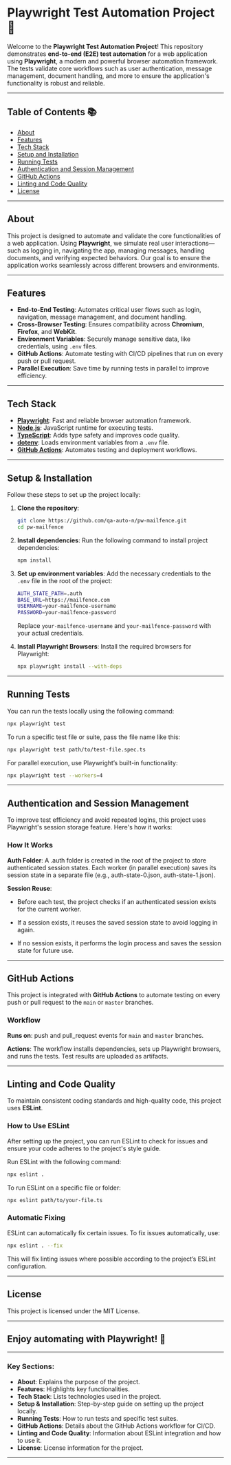 # **Playwright Test Automation Project** 🚀

Welcome to the **Playwright Test Automation Project**! This repository demonstrates **end-to-end (E2E) test automation** for a web application using **Playwright**, a modern and powerful browser automation framework. The tests validate core workflows such as user authentication, message management, document handling, and more to ensure the application's functionality is robust and reliable.

---

## **Table of Contents** 📚
- [About](#about)
- [Features](#features)
- [Tech Stack](#tech-stack)
- [Setup and Installation](#setup--installation)
- [Running Tests](#running-tests)
- [Authentication and Session Management](#authentication-and-session-management)
- [GitHub Actions](#github-actions)
- [Linting and Code Quality](#linting-and-code-quality)
- [License](#license)

---

## **About**

This project is designed to automate and validate the core functionalities of a web application. Using **Playwright**, we simulate real user interactions—such as logging in, navigating the app, managing messages, handling documents, and verifying expected behaviors. Our goal is to ensure the application works seamlessly across different browsers and environments.

---

## **Features**

- **End-to-End Testing**: Automates critical user flows such as login, navigation, message management, and document handling.
- **Cross-Browser Testing**: Ensures compatibility across **Chromium**, **Firefox**, and **WebKit**.
- **Environment Variables**: Securely manage sensitive data, like credentials, using `.env` files.
- **GitHub Actions**: Automate testing with CI/CD pipelines that run on every push or pull request.
- **Parallel Execution**: Save time by running tests in parallel to improve efficiency.

---

## **Tech Stack**

- **[Playwright](https://playwright.dev/)**: Fast and reliable browser automation framework.
- **[Node.js](https://nodejs.org/)**: JavaScript runtime for executing tests.
- **[TypeScript](https://www.typescriptlang.org/)**: Adds type safety and improves code quality.
- **[dotenv](https://github.com/motdotla/dotenv)**: Loads environment variables from a `.env` file.
- **[GitHub Actions](https://github.com/features/actions)**: Automates testing and deployment workflows.

---

## **Setup & Installation**

Follow these steps to set up the project locally:

1. **Clone the repository**:
    ```bash
    git clone https://github.com/qa-auto-n/pw-mailfence.git
    cd pw-mailfence
    ```

2. **Install dependencies**:
   Run the following command to install project dependencies:
    ```bash
    npm install
    ```

3. **Set up environment variables**:
   Add the necessary credentials to the `.env` file in the root of the project:
    ```bash
    AUTH_STATE_PATH=.auth
    BASE_URL=https://mailfence.com
    USERNAME=your-mailfence-username
    PASSWORD=your-mailfence-password
    ```
   Replace `your-mailfence-username` and `your-mailfence-password` with your actual credentials.

4. **Install Playwright Browsers**:
   Install the required browsers for Playwright:
    ```bash
    npx playwright install --with-deps
    ```

---

## **Running Tests**

You can run the tests locally using the following command:
```bash
npx playwright test
```

To run a specific test file or suite, pass the file name like this:
```bash
npx playwright test path/to/test-file.spec.ts
```

For parallel execution, use Playwright’s built-in functionality:
```bash
npx playwright test --workers=4
```

---

## **Authentication and Session Management**
To improve test efficiency and avoid repeated logins, this project uses Playwright's session storage feature. Here's how it works:

### How It Works
**Auth Folder**:
A .auth folder is created in the root of the project to store authenticated session states.
Each worker (in parallel execution) saves its session state in a separate file (e.g., auth-state-0.json, auth-state-1.json).

**Session Reuse**:

- Before each test, the project checks if an authenticated session exists for the current worker.

- If a session exists, it reuses the saved session state to avoid logging in again.

- If no session exists, it performs the login process and saves the session state for future use.

---

## **GitHub Actions**

This project is integrated with **GitHub Actions** to automate testing on every push or pull request to the `main` or `master` branches.

### **Workflow**
**Runs on**: push and pull_request events for `main` and `master` branches.

**Actions**: The workflow installs dependencies, sets up Playwright browsers, and runs the tests. Test results are uploaded as artifacts.

---

## **Linting and Code Quality**

To maintain consistent coding standards and high-quality code, this project uses **ESLint**.

### **How to Use ESLint**

After setting up the project, you can run ESLint to check for issues and ensure your code adheres to the project's style guide.

Run ESLint with the following command:
```bash
npx eslint .
```

To run ESLint on a specific file or folder:
```bash
npx eslint path/to/your-file.ts
```

### **Automatic Fixing**
ESLint can automatically fix certain issues. To fix issues automatically, use:
```bash
npx eslint . --fix
```

This will fix linting issues where possible according to the project’s ESLint configuration.

---

## **License**

This project is licensed under the MIT License.

---

## Enjoy automating with Playwright! 🚀

---

### Key Sections:
- **About**: Explains the purpose of the project.
- **Features**: Highlights key functionalities.
- **Tech Stack**: Lists technologies used in the project.
- **Setup & Installation**: Step-by-step guide on setting up the project locally.
- **Running Tests**: How to run tests and specific test suites.
- **GitHub Actions**: Details about the GitHub Actions workflow for CI/CD.
- **Linting and Code Quality**: Information about ESLint integration and how to use it.
- **License**: License information for the project.

---